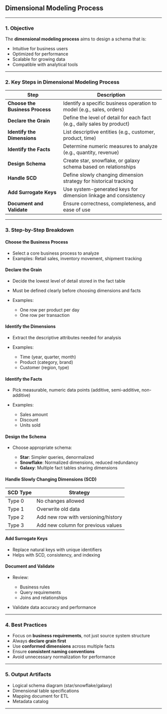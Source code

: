## **Dimensional Modeling Process**

---

### **1. Objective**

The **dimensional modeling process** aims to design a schema that is:

* Intuitive for business users
* Optimized for performance
* Scalable for growing data
* Compatible with analytical tools

---

### **2. Key Steps in Dimensional Modeling Process**

| Step                            | Description                                                             |
| ------------------------------- | ----------------------------------------------------------------------- |
| **Choose the Business Process** | Identify a specific business operation to model (e.g., sales, orders)   |
| **Declare the Grain**           | Define the level of detail for each fact (e.g., daily sales by product) |
| **Identify the Dimensions**     | List descriptive entities (e.g., customer, product, time)               |
| **Identify the Facts**          | Determine numeric measures to analyze (e.g., quantity, revenue)         |
| **Design Schema**               | Create star, snowflake, or galaxy schema based on relationships         |
| **Handle SCD**                  | Define slowly changing dimension strategy for historical tracking       |
| **Add Surrogate Keys**          | Use system-generated keys for dimension linkage and consistency         |
| **Document and Validate**       | Ensure correctness, completeness, and ease of use                       |

---

### **3. Step-by-Step Breakdown**

#### **Choose the Business Process**

* Select a core business process to analyze
* Examples: Retail sales, inventory movement, shipment tracking

#### **Declare the Grain**

* Decide the lowest level of detail stored in the fact table
* Must be defined clearly before choosing dimensions and facts
* Examples:

  * One row per product per day
  * One row per transaction

#### **Identify the Dimensions**

* Extract the descriptive attributes needed for analysis
* Examples:

  * Time (year, quarter, month)
  * Product (category, brand)
  * Customer (region, type)

#### **Identify the Facts**

* Pick measurable, numeric data points (additive, semi-additive, non-additive)
* Examples:

  * Sales amount
  * Discount
  * Units sold

#### **Design the Schema**

* Choose appropriate schema:

  * **Star**: Simpler queries, denormalized
  * **Snowflake**: Normalized dimensions, reduced redundancy
  * **Galaxy**: Multiple fact tables sharing dimensions

#### **Handle Slowly Changing Dimensions (SCD)**

| SCD Type | Strategy                            |
| -------- | ----------------------------------- |
| Type 0   | No changes allowed                  |
| Type 1   | Overwrite old data                  |
| Type 2   | Add new row with versioning/history |
| Type 3   | Add new column for previous values  |

#### **Add Surrogate Keys**

* Replace natural keys with unique identifiers
* Helps with SCD, consistency, and indexing

#### **Document and Validate**

* Review:

  * Business rules
  * Query requirements
  * Joins and relationships
* Validate data accuracy and performance

---

### **4. Best Practices**

* Focus on **business requirements**, not just source system structure
* Always **declare grain first**
* Use **conformed dimensions** across multiple facts
* Ensure **consistent naming conventions**
* Avoid unnecessary normalization for performance

---

### **5. Output Artifacts**

* Logical schema diagram (star/snowflake/galaxy)
* Dimensional table specifications
* Mapping document for ETL
* Metadata catalog

---
